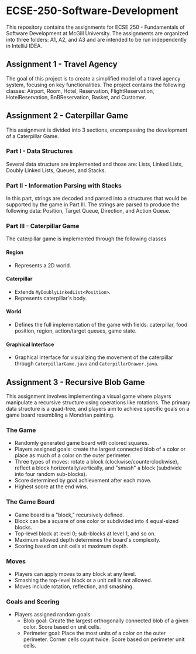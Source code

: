# ECSE-250-Software-Development
This repository contains the assignments for ECSE 250 - Fundamentals of Software Development at McGill University.
The assignments are organized into three folders: A1, A2, and A3 and are intended to be run independently in IntelliJ IDEA.

## Assignment 1 - Travel Agency
The goal of this project is to create a simplified model of a travel agency system, focusing on key functionalities.
The project contains the following classes: Airport, Room, Hotel, Reservation, FlightReservation, HotelReservation, BnBReservation, Basket, and Customer.

## Assignment 2 - Caterpillar Game
This assignment is divided into 3 sections, encompassing the development of a Caterpillar Game.
### Part I - Data Structures
Several data structure are implemented and those are: Lists, Linked Lists, Doubly Linked Lists, Queues, and Stacks.
### Part II - Information Parsing with Stacks
In this part, strings are decoded and parsed into a structures that would be supported by the game in Part III.
The strings are parsed to produce the following data: Position, Target Queue, Direction, and Action Queue.
### Part III - Caterpillar Game
The caterpillar game is implemented through the following classes
#### Region
- Represents a 2D world.
#### Caterpillar
- Extends `MyDoublyLinkedList<Position>`.
- Represents caterpillar's body.
#### World
- Defines the full implementation of the game with fields: caterpillar, food position, region, action/target queues, game state.
#### Graphical Interface
- Graphical interface for visualizing the movement of the caterpillar through `CaterpillarGame.java` and `CaterpillarDrawer.java`.

## Assignment 3 - Recursive Blob Game
This assignment involves implementing a visual game where players manipulate a recursive structure using operations like rotations. The primary data structure is a quad-tree, and players aim to achieve specific goals on a game board resembling a Mondrian painting.

### The Game
- Randomly generated game board with colored squares.
- Players assigned goals: create the largest connected blob of a color or place as much of a color on the outer perimeter.
- Three types of moves: rotate a block (clockwise/counterclockwise), reflect a block horizontally/vertically, and "smash" a block (subdivide into four random sub-blocks).
- Score determined by goal achievement after each move.
- Highest score at the end wins.

### The Game Board
- Game board is a "block," recursively defined.
- Block can be a square of one color or subdivided into 4 equal-sized blocks.
- Top-level block at level 0; sub-blocks at level 1, and so on.
- Maximum allowed depth determines the board's complexity.
- Scoring based on unit cells at maximum depth.

### Moves
- Players can apply moves to any block at any level.
- Smashing the top-level block or a unit cell is not allowed.
- Moves include rotation, reflection, and smashing.

### Goals and Scoring
- Players assigned random goals:
  - Blob goal: Create the largest orthogonally connected blob of a given color. Score based on unit cells.
  - Perimeter goal: Place the most units of a color on the outer perimeter. Corner cells count twice. Score based on perimeter unit cells.
